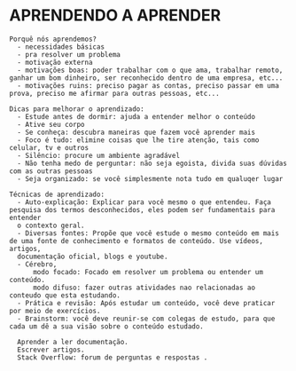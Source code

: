 <head>
  <h1>APRENDENDO A APRENDER</h1>
</head>

    Porquê nós aprendemos?
      - necessidades básicas 
      - pra resolver um problema
      - motivação externa
      - motivações boas: poder trabalhar com o que ama, trabalhar remoto, ganhar um bom dinheiro, ser reconhecido dentro de uma empresa, etc...
      - motivações ruins: preciso pagar as contas, preciso passar em uma prova, preciso me afirmar para outras pessoas, etc...
      
    Dicas para melhorar o aprendizado:
      - Estude antes de dormir: ajuda a entender melhor o conteúdo
      - Ative seu corpo
      - Se conheça: descubra maneiras que fazem você aprender mais
      - Foco é tudo: elimine coisas que lhe tire atenção, tais como celular, tv e outros
      - Silêncio: procure um ambiente agradável
      - Não tenha medo de perguntar: não seja egoista, divida suas dúvidas com as outras pessoas
      - Seja organizado: se você simplesmente nota tudo em qualuqer lugar
    
    Técnicas de aprendizado: 
      - Auto-explicação: Explicar para você mesmo o que entendeu. Faça pesquisa dos termos desconhecidos, eles podem ser fundamentais para entender 
      o contexto geral.
      - Diversas fontes: Propõe que você estude o mesmo conteúdo em mais de uma fonte de conhecimento e formatos de conteúdo. Use vídeos, artigos, 
      documentação oficial, blogs e youtube.
      - Cérebro, 
          modo focado: Focado em resolver um problema ou entender um conteúdo.
          modo difuso: fazer outras atividades nao relacionadas ao conteudo que esta estudando.
      - Prática e revisão: Após estudar um conteúdo, você deve praticar por meio de exercícios.
      - Brainstorm: você deve reunir-se com colegas de estudo, para que cada um dê a sua visão sobre o conteúdo estudado.
      
      Aprender a ler documentação.
      Escrever artigos.
      Stack Overflow: forum de perguntas e respostas .
